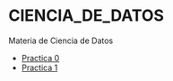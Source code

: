 # CIENCIA_DE_DATOS
Materia de Ciencia de Datos

* [Practica 0](https://nbviewer.jupyter.org/github/SamatarouKami/CIENCIA_DE_DATOS/blob/master/P0.ipynb)
* [Practica 1](https://nbviewer.jupyter.org/github/SamatarouKami/CIENCIA_DE_DATOS/blob/master/P1.ipynb)
